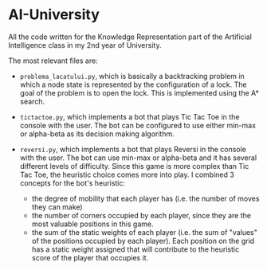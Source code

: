 # AI-University
All the code written for the Knowledge Representation part of the Artificial Intelligence class in my 2nd year of University.

The most relevant files are:
* `problema_lacatului.py`, which is basically a backtracking problem in which a node state is represented by the configuration of a lock. The goal of the problem is to open the lock. This is implemented using the A* search.

* `tictactoe.py`, which implements a bot that plays Tic Tac Toe in the console with the user. The bot can be configured to use either min-max or alpha-beta as its decision making algorithm.

* `reversi.py`, which implements a bot that plays Reversi in the console with the user. The bot can use min-max or alpha-beta and it has several different levels of difficulty. Since this game is more complex than Tic Tac Toe, the heuristic choice comes more into play. I combined 3 concepts for the bot's heuristic: 
  *  the degree of mobility that each player has (i.e. the number of moves they can make)
  *  the number of corners occupied by each player, since they are the most valuable positions in this game.
  *  the sum of the static weights of each player (i.e. the sum of "values" of the positions occupied by each player). Each position on the grid has a static weight assigned that will contribute to the heuristic score of the player that occupies it.
